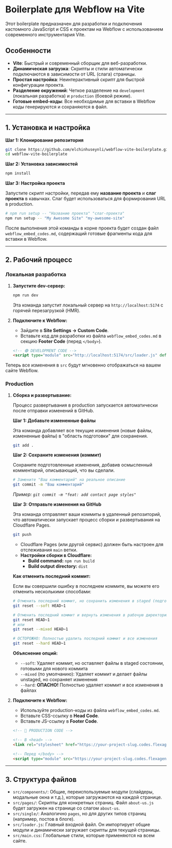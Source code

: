 # Boilerplate для Webflow на Vite

Этот boilerplate предназначен для разработки и подключения кастомного JavaScript и CSS к проектам на Webflow с использованием современного инструментария Vite.

## Особенности

- **Vite**: Быстрый и современный сборщик для веб-разработки.
- **Динамическая загрузка**: Скрипты и стили автоматически подключаются в зависимости от URL (слага) страницы.
- **Простая настройка**: Неинтерактивный скрипт для быстрой конфигурации проекта.
- **Разделение окружений**: Четкое разделение на `development` (локальная разработка) и `production` (боевой режим).
- **Готовые embed-коды**: Все необходимые для вставки в Webflow коды генерируются и сохраняются в файл.

---

## 1. Установка и настройка

**Шаг 1: Клонирование репозитория**
```bash
git clone https://github.com/elchinhuseynli/webflow-vite-boilerplate.git
cd webflow-vite-boilerplate
```

**Шаг 2: Установка зависимостей**
```bash
npm install
```

**Шаг 3: Настройка проекта**

Запустите скрипт настройки, передав ему **название проекта** и **слаг проекта** в кавычках. Слаг будет использоваться для формирования URL в production.

```bash
# npm run setup -- "Название проекта" "слаг-проекта"
npm run setup -- "My Awesome Site" "my-awesome-site"
```

После выполнения этой команды в корне проекта будет создан файл `webflow_embed_codes.md`, содержащий готовые фрагменты кода для вставки в Webflow.

---

## 2. Рабочий процесс

### Локальная разработка

1.  **Запустите dev-сервер:**
    ```bash
    npm run dev
    ```
    Эта команда запустит локальный сервер на `http://localhost:5174` с горячей перезагрузкой (HMR).

2.  **Подключите к Webflow:**
    - Зайдите в **Site Settings -> Custom Code**.
    - Вставьте код для разработки из файла `webflow_embed_codes.md` в секцию **Footer Code** (перед `</body>`).

    ```html
    <!-- 🟢 DEVELOPMENT CODE -->
    <script type="module" src="http://localhost:5174/src/loader.js" defer></script>
    ```

Теперь все изменения в `src` будут мгновенно отображаться на вашем сайте Webflow.

### Production

1.  **Сборка и развертывание:**

    Процесс развертывания в production запускается автоматически после отправки изменений в GitHub.

    **Шаг 1: Добавьте измененные файлы**

    Эта команда добавляет все текущие изменения (новые файлы, измененные файлы) в "область подготовки" для сохранения.

    ```bash
    git add .
    ```

    **Шаг 2: Сохраните изменения (коммит)**

    Сохраните подготовленные изменения, добавив осмысленный комментарий, описывающий, что вы сделали.

    ```bash
    # Замените "Ваш комментарий" на реальное описание
    git commit -m "Ваш комментарий"
    ```
    *Пример: `git commit -m "feat: add contact page styles"`*

    **Шаг 3: Отправьте изменения на GitHub**

    Эта команда отправляет ваши коммиты в удаленный репозиторий, что автоматически запускает процесс сборки и развертывания на Cloudflare Pages.

    ```bash
    git push
    ```

    - Cloudflare Pages (или другой сервис) должен быть настроен для отслеживания `main` ветки.
    - **Настройки сборки в Cloudflare:**
        - **Build command:** `npm run build`
        - **Build output directory:** `dist`

    **Как отменить последний коммит:**
    
    Если вы совершили ошибку в последнем коммите, вы можете его отменить несколькими способами:

    ```bash
    # Отменить последний коммит, но сохранить изменения в staged (подготовленном) состоянии
    git reset --soft HEAD~1
    ```

    ```bash
    # Отменить последний коммит и вернуть изменения в рабочую директорию (unstaged)
    git reset HEAD~1
    # или
    git reset --mixed HEAD~1
    ```

    ```bash
    # ОСТОРОЖНО: Полностью удалить последний коммит и все изменения
    git reset --hard HEAD~1
    ```

    **Объяснение опций:**
    - `--soft`: Удаляет коммит, но оставляет файлы в staged состоянии, готовыми для нового коммита
    - `--mixed` (по умолчанию): Удаляет коммит и делает файлы unstaged, но сохраняет изменения
    - `--hard`: **ОПАСНО!** Полностью удаляет коммит и все изменения в файлах

2.  **Подключите к Webflow:**
    - Используйте production-коды из файла `webflow_embed_codes.md`.
    - Вставьте CSS-ссылку в **Head Code**.
    - Вставьте JS-ссылку в **Footer Code**.

    ```html
    <!-- 🚀 PRODUCTION CODE -->

    <!-- В <head> -->
    <link rel="stylesheet" href="https://your-project-slug.codes.flexagency.cz/assets/loader.css" type="text/css">

    <!-- Перед </body> -->
    <script type="module" src="https://your-project-slug.codes.flexagency.cz/assets/loader.js" defer></script>
    ```

---

## 3. Структура файлов

- `src/components/`: Общие, переиспользуемые модули (слайдеры, модальные окна и т.д.), которые загружаются на каждой странице.
- `src/pages/`: Скрипты для конкретных страниц. Файл `about-us.js` будет загружен на странице со слагом `about-us`.
- `src/single/`: Аналогично `pages`, но для других типов страниц (например, постов в блоге).
- `src/loader.js`: Главный входной файл. Он импортирует общие модули и динамически загружает скрипты для текущей страницы.
- `src/main.css`: Глобальные стили, которые применяются на всем сайте.